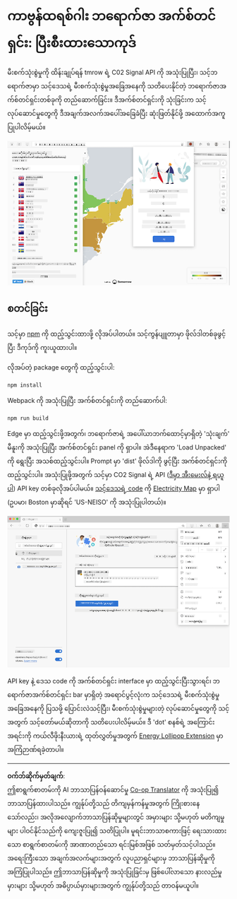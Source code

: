 <!--
CO_OP_TRANSLATOR_METADATA:
{
  "original_hash": "dd58ae1b7707034f055718c1b68bc8de",
  "translation_date": "2025-08-27T22:14:15+00:00",
  "source_file": "5-browser-extension/solution/translation/README.hi.md",
  "language_code": "my"
}
-->
# ကာဗွန်ထရစ်ဂါး ဘရောက်ဇာ အက်စ်တင်ရှင်း: ပြီးစီးထားသောကုဒ်

မီးစက်သုံးစွဲမှုကို ထိန်းချုပ်ရန် tmrow ရဲ့ C02 Signal API ကို အသုံးပြုပြီး၊ သင့်ဘရောက်ဇာမှာ သင့်ဒေသရဲ့ မီးစက်သုံးစွဲမှုအခြေအနေကို သတိပေးနိုင်တဲ့ ဘရောက်ဇာအက်စ်တင်ရှင်းတစ်ခုကို တည်ဆောက်ခြင်း။ ဒီအက်စ်တင်ရှင်းကို သုံးခြင်းက သင့်လုပ်ဆောင်မှုတွေကို ဒီအချက်အလက်အပေါ်အခြေခံပြီး ဆုံးဖြတ်နိုင်ဖို့ အထောက်အကူပြုပါလိမ့်မယ်။

![အက်စ်တင်ရှင်း စကရင်ရှော့ ](../../../../../translated_images/extension-screenshot.0e7f5bfa110e92e3875e1bc9405edd45a3d2e02963e48900adb91926a62a5807.my.png)

## စတင်ခြင်း

သင့်မှာ [npm](https://npmjs.com) ကို ထည့်သွင်းထားဖို့ လိုအပ်ပါတယ်။ သင့်ကွန်ပျူတာမှာ ဖိုလ်ဒါတစ်ခုဖွင့်ပြီး ဒီကုဒ်ကို ကူးယူထားပါ။

လိုအပ်တဲ့ package တွေကို ထည့်သွင်းပါ:

```
npm install
```

Webpack ကို အသုံးပြုပြီး အက်စ်တင်ရှင်းကို တည်ဆောက်ပါ:

```
npm run build
```

Edge မှာ ထည့်သွင်းဖို့အတွက်၊ ဘရောက်ဇာရဲ့ အပေါ်ယာဘက်ထောင့်မှာရှိတဲ့ 'သုံးချက်' မီနူးကို အသုံးပြုပြီး အက်စ်တင်ရှင်း panel ကို ရှာပါ။ အဲဒီနေရာက 'Load Unpacked' ကို ရွေးပြီး အသစ်ထည့်သွင်းပါ။ Prompt မှာ 'dist' ဖိုလ်ဒါကို ဖွင့်ပြီး အက်စ်တင်ရှင်းကို ထည့်သွင်းပါ။ အသုံးပြုဖို့အတွက် သင့်မှာ CO2 Signal ရဲ့ API ([ဒီမှာ အီးမေးလ်နဲ့ ရယူပါ](https://www.co2snal.com/)) API key တစ်ခုလိုအပ်ပါမယ်။ [သင့်ဒေသရဲ့ code](http://api.electricitymap.org/v3/zones) ကို [Electricity Map](https://www.electricitymap.org/map) မှာ ရှာပါ (ဥပမာ၊ Boston မှာဆိုရင် 'US-NEISO' ကို အသုံးပြုပါတယ်)။

![ထည့်သွင်းခြင်း](../../../../../translated_images/install-on-edge.78634f02842c48283726c531998679a6f03a45556b2ee99d8ff231fe41446324.my.png)

API key နဲ့ ဒေသ code ကို အက်စ်တင်ရှင်း interface မှာ ထည့်သွင်းပြီးသွားရင်၊ ဘရောက်ဇာအက်စ်တင်ရှင်း bar မှာရှိတဲ့ အရောင်ပွင့်လုံးက သင့်ဒေသရဲ့ မီးစက်သုံးစွဲမှုအခြေအနေကို ပြသဖို့ ပြောင်းလဲသင့်ပြီး၊ မီးစက်သုံးစွဲမှုများတဲ့ လုပ်ဆောင်မှုတွေကို သင့်အတွက် သင့်တော်မယ်ဆိုတာကို သတိပေးပါလိမ့်မယ်။ ဒီ 'dot' စနစ်ရဲ့ အကြောင်းအရင်းကို ကယ်လီဖိုးနီးယားရဲ့ ထုတ်လွှတ်မှုအတွက် [Energy Lollipop Extension](https://energylollipop.com/) မှာ အကြံဉာဏ်ရခဲ့တာပါ။

---

**ဝက်ဘ်ဆိုက်မှတ်ချက်**:  
ဤစာရွက်စာတမ်းကို AI ဘာသာပြန်ဝန်ဆောင်မှု [Co-op Translator](https://github.com/Azure/co-op-translator) ကို အသုံးပြု၍ ဘာသာပြန်ထားပါသည်။ ကျွန်ုပ်တို့သည် တိကျမှန်ကန်မှုအတွက် ကြိုးစားနေသော်လည်း၊ အလိုအလျောက်ဘာသာပြန်ဆိုမှုများတွင် အမှားများ သို့မဟုတ် မတိကျမှုများ ပါဝင်နိုင်သည်ကို ကျေးဇူးပြု၍ သတိပြုပါ။ မူရင်းဘာသာစကားဖြင့် ရေးသားထားသော စာရွက်စာတမ်းကို အာဏာတည်သော ရင်းမြစ်အဖြစ် သတ်မှတ်သင့်ပါသည်။ အရေးကြီးသော အချက်အလက်များအတွက် လူပညာရှင်များမှ ဘာသာပြန်ဆိုမှုကို အကြံပြုပါသည်။ ဤဘာသာပြန်ဆိုမှုကို အသုံးပြုခြင်းမှ ဖြစ်ပေါ်လာသော နားလည်မှုမှားများ သို့မဟုတ် အဓိပ္ပာယ်မှားများအတွက် ကျွန်ုပ်တို့သည် တာဝန်မယူပါ။